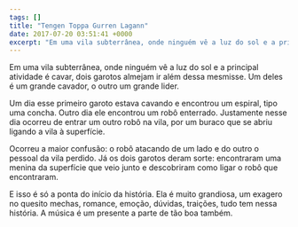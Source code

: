 ```yaml
---
tags: []
title: "Tengen Toppa Gurren Lagann"
date: 2017-07-20 03:51:41 +0000
excerpt: "Em uma vila subterrânea, onde ninguém vê a luz do sol e a principal atividade é cavar, dois garotos almejam ir além dessa mesmisse. Um..."
---
```


Em uma vila subterrânea, onde ninguém vê a luz do sol e a principal atividade é cavar, dois garotos almejam ir além dessa mesmisse. Um deles é um grande cavador, o outro um grande lider.

Um dia esse primeiro garoto estava cavando e encontrou um espiral, tipo uma concha. Outro dia ele encontrou um robô enterrado. Justamente nesse dia ocorreu de entrar um outro robô na vila, por um buraco que se abriu ligando a vila à superfície.

Ocorreu a maior confusão: o robô atacando de um lado e do outro o pessoal da vila perdido. Já os dois garotos deram sorte: encontraram uma menina da superfície que veio junto e descobriram como ligar o robô que encontraram.

E isso é só a ponta do início da história. Ela é muito grandiosa, um exagero no quesito mechas, romance, emoção, dúvidas, traições, tudo tem nessa história. A música é um presente a parte de tão boa também.